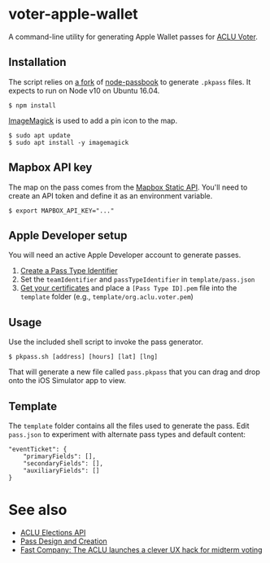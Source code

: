 # voter-apple-wallet

A command-line utility for generating Apple Wallet passes for [ACLU Voter](https://www.aclu.org/voter/).

## Installation

The script relies on [a fork](https://github.com/destinationstransfers/passkit) of [node-passbook](https://github.com/busbud/node-passbook) to generate `.pkpass` files. It expects to run on Node v10 on Ubuntu 16.04.

```
$ npm install
```

[ImageMagick](https://en.wikipedia.org/wiki/ImageMagick) is used to add a pin icon to the map.

```
$ sudo apt update
$ sudo apt install -y imagemagick
```

## Mapbox API key

The map on the pass comes from the [Mapbox Static API](https://www.mapbox.com/api-documentation/#static). You'll need to create an API token and define it as an environment variable.

```
$ export MAPBOX_API_KEY="..."
```

## Apple Developer setup

You will need an active Apple Developer account to generate passes.

1. [Create a Pass Type Identifier](https://developer.apple.com/library/archive/documentation/UserExperience/Conceptual/PassKit_PG/YourFirst.html#//apple_ref/doc/uid/TP40012195-CH2-SW1)
2. Set the `teamIdentifier` and `passTypeIdentifier` in `template/pass.json`
3. [Get your certificates](https://github.com/destinationstransfers/passkit#get-your-certificates) and place a `[Pass Type ID].pem` file into the `template` folder (e.g., `template/org.aclu.voter.pem`)

## Usage

Use the included shell script to invoke the pass generator.

```
$ pkpass.sh [address] [hours] [lat] [lng]
```

That will generate a new file called `pass.pkpass` that you can drag and drop onto the iOS Simulator app to view.

## Template

The `template` folder contains all the files used to generate the pass. Edit `pass.json` to experiment with alternate pass types and default content:

```
"eventTicket": {
	"primaryFields": [],
	"secondaryFields": [],
	"auxiliaryFields": []
}
```

# See also

* [ACLU Elections API](https://github.com/aclu-national/elections-api)
* [Pass Design and Creation](https://developer.apple.com/library/archive/documentation/UserExperience/Conceptual/PassKit_PG/Creating.html#//apple_ref/doc/uid/TP40012195-CH4-SW1)
* [Fast Company: The ACLU launches a clever UX hack for midterm voting](https://www.fastcompany.com/90258411/the-aclu-launches-a-clever-ux-hack-for-midterm-voting)
